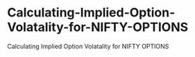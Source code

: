 # Calculating-Implied-Option-Volatality-for-NIFTY-OPTIONS
Calculating Implied Option Volatality for NIFTY OPTIONS
